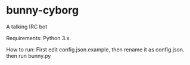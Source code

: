 # bunny-cyborg
A talking IRC bot

Requirements: Python 3.x.

How to run: First edit config.json.example, then rename it as config.json. then run bunny.py
